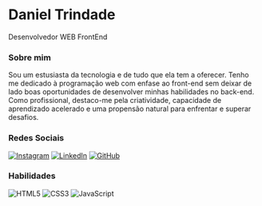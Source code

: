 
# Daniel Trindade
Desenvolvedor WEB FrontEnd
### Sobre mim
Sou um estusiasta da tecnologia e de tudo que ela tem a oferecer. Tenho me dedicado à programação web com enfase ao front-end sem deixar de lado boas oportunidades de desenvolver minhas habilidades no back-end. Como profissional, destaco-me pela criatividade, capacidade de aprendizado acelerado e uma propensão natural para enfrentar e superar desafios.

### Redes Sociais
[![Instagram](https://img.shields.io/badge/Instagram-%23E4405F.svg?logo=Instagram&logoColor=white)](https://www.instagram.com/dan.nieltrindade/) [![LinkedIn](https://img.shields.io/badge/LinkedIn-%230077B5.svg?logo=linkedin&logoColor=white)](https://www.linkedin.com/in/daniel-trindade-9009b117a/)
[![GitHub](https://img.shields.io/badge/GitHub-%23121011.svg?style=for-the-badge&logo=github&logoColor=white)](https://github.com/daniel-trindade)

### Habilidades
![HTML5](https://img.shields.io/badge/HTML5-000?style=for-the-badge&logo=html5)
![CSS3](https://img.shields.io/badge/CSS3-000?style=for-the-badge&logo=css3&logoColor=264CE4)
![JavaScript](https://img.shields.io/badge/JavaScript-000?style=for-the-badge&logo=javascript)

